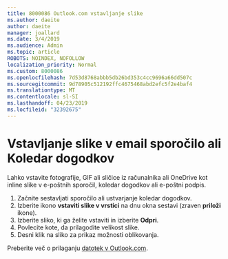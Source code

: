 ```yaml
---
title: 8000086 Outlook.com vstavljanje slike
ms.author: daeite
author: daeite
manager: joallard
ms.date: 3/4/2019
ms.audience: Admin
ms.topic: article
ROBOTS: NOINDEX, NOFOLLOW
localization_priority: Normal
ms.custom: 8000086
ms.openlocfilehash: 7d53d8768abbb5db26bd353c4cc9696a66dd507c
ms.sourcegitcommit: 9d78905c512192ffc4675468abd2efc5f2e4baf4
ms.translationtype: MT
ms.contentlocale: sl-SI
ms.lasthandoff: 04/23/2019
ms.locfileid: "32392675"
---
```

# <a name="insert-pictures-in-an-email-message-or-calendar-event"></a>Vstavljanje slike v email sporočilo ali Koledar dogodkov

Lahko vstavite fotografije, GIF ali sličice iz računalnika ali OneDrive kot inline slike v e-poštnih sporočil, koledar dogodkov ali e-poštni podpis.

1. Začnite sestavljati sporočilo ali ustvarjanje koledar dogodkov.
2. Izberite ikono **vstaviti slike v vrstici** na dnu okna sestavi (zraven **priloži** ikone).
3. Izberite sliko, ki ga želite vstaviti in izberite **Odpri**.
4. Povlecite kote, da prilagodite velikost slike.
5. Desni klik na sliko za prikaz možnosti oblikovanja.

Preberite več o prilaganju [datotek v Outlook.com](https://support.office.com/article/8d7c1ea7-4e5f-44ce-bb6e-c5fcc92ba9ab).